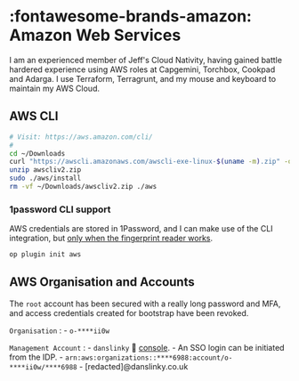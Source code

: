 # :fontawesome-brands-amazon: Amazon Web Services

I am an experienced member of Jeff's Cloud Nativity, having gained battle hardered experience using AWS roles at Capgemini, Torchbox, Cookpad and Adarga. I use Terraform, Terragrunt, and my mouse and keyboard to maintain my AWS Cloud.

## AWS CLI

```sh
# Visit: https://aws.amazon.com/cli/
#
cd ~/Downloads
curl "https://awscli.amazonaws.com/awscli-exe-linux-$(uname -m).zip" -o "awscliv2.zip"
unzip awscliv2.zip
sudo ./aws/install
rm -vf ~/Downloads/awscliv2.zip ./aws
```

### 1password CLI support

AWS credentials are stored in 1Password, and I can make use of the CLI integration, but [only when the fingerprint reader works](https://www.reddit.com/r/AsahiLinux/comments/1677pnw/asahi_touch_id_logic_board_pairing/).

```sh
op plugin init aws
```

## AWS Organisation and Accounts

The `root` account has been secured with a really long password and MFA, and access credentials created for bootstrap have been revoked.

`Organisation`
: - `o-****ii0w`

`Management Account`
:   - `danslinky` :link: [console](https://danslinky.signin.aws.amazon.com/console).
    - An SSO login can be initiated from the IDP.
    - `arn:aws:organizations::****6988:account/o-****ii0w/****6988`
    - [redacted]@danslinky.co.uk
